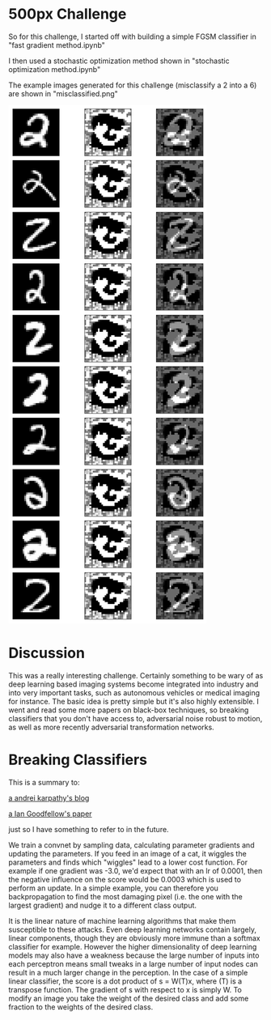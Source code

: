 # 500px Challenge

So for this challenge, I started off with building a simple FGSM classifier in "fast gradient method.ipynb"

I then used a stochastic optimization method shown in "stochastic optimization method.ipynb"

The example images generated for this challenge (misclassify a 2 into a 6) are shown in "misclassified.png"

![alt text](https://github.com/sylvesterchiang/500px/blob/master/misclassified.png)

# Discussion

This was a really interesting challenge. Certainly something to be wary of as deep learning based imaging
systems become integrated into industry and into very important tasks, such as autonomous vehicles or
medical imaging for instance. The basic idea is pretty simple but it's also highly extensible. I went
and read some more papers on black-box techniques, so breaking classifiers that you don't have access to, 
adversarial noise robust to motion, as well as more recently adversarial transformation networks. 


# Breaking Classifiers

This is a summary to:

[a andrei karpathy's blog](http://karpathy.github.io/2015/03/30/breaking-convnets/) 

[a Ian Goodfellow's paper](https://arxiv.org/pdf/1412.6572v3.pdf)

just so I have something to refer to in the future. 

We train a convnet by sampling data, calculating parameter gradients and updating the parameters. If you feed in an image of a cat, it wiggles the parameters and finds which "wiggles" lead to a lower cost function. For example if one gradient was -3.0, we'd expect that with an lr of 0.0001, then the negative influence on the score would be 0.0003 which is used to perform an update. In a simple example, you can therefore you backpropagation to find the most damaging pixel (i.e. the one with the largest gradient) and nudge it to a different class output. 

It is the linear nature of machine learning algorithms that make them susceptible to these attacks. Even deep learning networks contain largely, linear components, though they are obviously more immune than a softmax classifier for example. However the higher dimensionality of deep learning models may also have a weakness because the large number of inputs into each perceptron means small tweaks in a large number of input nodes can result in a much larger change in the perception. In the case of a simple linear classifier, the score is a dot product of s = W(T)x, where (T) is a transpose function. The gradient of s with respect to x is simply W. To modify an image you take the weight of the desired class and add some fraction to the weights of the desired class.